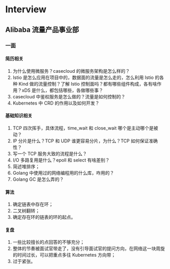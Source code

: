# Interview

## Alibaba 流量产品事业部

### 一面

#### 简历相关

1. 为什么使用微服务？casecloud 的微服务架构是怎么样的？
2. Istio 是怎么应用在项目中的，数据面的流量是怎么走的，怎么利用 Istio 的各种 Kind 做的流量控制？了解 Istio 控制面吗？都有哪些组件构成，各有啥作用？xDS 是什么，都包括哪些，各做哪些事？
3. casecloud 中鉴权服务是怎么做的？流量是如何控制的？
4. Kubernetes 中 CRD 的作用以及如何开发？

#### 基础知识相关

1. TCP 四次挥手，具体流程，time_wait 和 close_wait 哪个是主动哪个是被动？
2. IP 分片是什么？TCP 和 UDP 谁更容易分片，为什么？TCP 如何保证准确性？
3. 写一个 TCP 服务大致的流程是什么？
4. I/O 多路复用是什么？epoll 和 select 有啥差别？
5. 简述堆排序；
6. Golang 中使用过的网络编程用的什么库，咋用的？
7. Golang GC 是怎么弄的？

#### 算法

1. 确定链表中存在环；
2. 二叉树翻转；
3. 确定存在环的链表的环的起点。

#### 复盘

1. 一些比较擅长的点回答的不够充分；
2. 整体的节奏被面试官带走了，没有引导面试官的提问方向，在网络这一块周旋的时间过长，可以把重点多往 Kubernetes 方向带；
3. 过于紧张。

